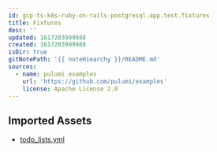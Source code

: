 ```yaml
---
id: gcp-ts-k8s-ruby-on-rails-postgresql.app.test.fixtures
title: Fixtures
desc: ''
updated: 1617203999988
created: 1617203999988
isDir: true
gitNotePath: '{{ noteHiearchy }}/README.md'
sources:
  - name: pulumi examples
    url: 'https://github.com/pulumi/examples'
    license: Apache License 2.0
---
```

## Imported Assets

- [todo_lists.yml](/assets/todo_lists.yml)

